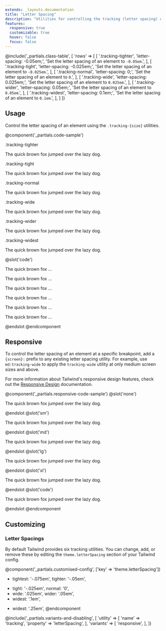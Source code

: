 ```yaml
---
extends: _layouts.documentation
title: "Letter Spacing"
description: "Utilities for controlling the tracking (letter spacing) of an element."
features:
  responsive: true
  customizable: true
  hover: false
  focus: false
---
```


@include('_partials.class-table', [
  'rows' => [
    [
      '.tracking-tighter',
      'letter-spacing: -0.05em;',
      'Set the letter spacing of an element to <code>-0.05em</code>.',
    ],
    [
      '.tracking-tight',
      'letter-spacing: -0.025em;',
      'Set the letter spacing of an element to <code>-0.025em</code>.',
    ],
    [
      '.tracking-normal',
      'letter-spacing: 0;',
      'Set the letter spacing of an element to <code>0</code>.',
    ],
    [
      '.tracking-wide',
      'letter-spacing: 0.025em;',
      'Set the letter spacing of an element to <code>0.025em</code>.',
    ],
    [
      '.tracking-wider',
      'letter-spacing: 0.05em;',
      'Set the letter spacing of an element to <code>0.05em</code>.',
    ],
    [
      '.tracking-widest',
      'letter-spacing: 0.1em;',
      'Set the letter spacing of an element to <code>0.1em</code>.',
    ],
  ]
])

## Usage

Control the letter spacing of an element using the `.tracking-{size}` utilities.

@component('_partials.code-sample')
<div class="mb-6">
  <p class="text-sm text-grey-600">.tracking-tighter</p>
  <p class="tracking-tighter text-lg text-grey-800">The quick brown fox jumped over the lazy dog.</p>
</div>
<div class="mb-6">
  <p class="text-sm text-grey-600">.tracking-tight</p>
  <p class="tracking-tight text-lg text-grey-800">The quick brown fox jumped over the lazy dog.</p>
</div>
<div class="mb-6">
  <p class="text-sm text-grey-600">.tracking-normal</p>
  <p class="tracking-normal text-lg text-grey-800">The quick brown fox jumped over the lazy dog.</p>
</div>
<div class="mb-6">
  <p class="text-sm text-grey-600">.tracking-wide</p>
  <p class="tracking-wide text-lg text-grey-800">The quick brown fox jumped over the lazy dog.</p>
</div>
<div class="mb-6">
  <p class="text-sm text-grey-600">.tracking-wider</p>
  <p class="tracking-wider text-lg text-grey-800">The quick brown fox jumped over the lazy dog.</p>
</div>
<div>
  <p class="text-sm text-grey-600">.tracking-widest</p>
  <p class="tracking-widest text-lg text-grey-800">The quick brown fox jumped over the lazy dog.</p>
</div>
@slot('code')
<p class="tracking-tighter ...">The quick brown fox ...</p>
<p class="tracking-tight ...">The quick brown fox ...</p>
<p class="tracking-normal ...">The quick brown fox ...</p>
<p class="tracking-wide ...">The quick brown fox ...</p>
<p class="tracking-wider ...">The quick brown fox ...</p>
<p class="tracking-widest ...">The quick brown fox ...</p>
@endslot
@endcomponent

## Responsive

To control the letter spacing of an element at a specific breakpoint, add a `{screen}:` prefix to any existing letter spacing utility. For example, use `md:tracking-wide` to apply the `tracking-wide` utility at only medium screen sizes and above.

For more information about Tailwind's responsive design features, check out the [Responsive Design](/docs/responsive-design) documentation.

@component('_partials.responsive-code-sample')
@slot('none')
<p class="tracking-tight text-lg text-grey-800">The quick brown fox jumped over the lazy dog.</p>
@endslot
@slot('sm')
<p class="tracking-normal text-lg text-grey-800">The quick brown fox jumped over the lazy dog.</p>
@endslot
@slot('md')
<p class="tracking-wide text-lg text-grey-800">The quick brown fox jumped over the lazy dog.</p>
@endslot
@slot('lg')
<p class="tracking-normal text-lg text-grey-800">The quick brown fox jumped over the lazy dog.</p>
@endslot
@slot('xl')
<p class="tracking-tight text-lg text-grey-800">The quick brown fox jumped over the lazy dog.</p>
@endslot
@slot('code')
<p class="none:tracking-tight sm:tracking-normal md:tracking-wide lg:tracking-normal xl:tracking-tight ...">The quick brown fox jumped over the lazy dog.</p>
@endslot
@endcomponent

## Customizing

### Letter Spacings

By default Tailwind provides six tracking utilities. You can change, add, or remove these by editing the `theme.letterSpacing` section of your Tailwind config.

@component('_partials.customised-config', ['key' => 'theme.letterSpacing'])
+ tightest: '-.075em',
  tighter: '-.05em',
- tight: '-.025em',
  normal: '0',
- wide: '.025em',
  wider: '.05em',
- widest: '.1em',
+ widest: '.25em',
@endcomponent

@include('_partials.variants-and-disabling', [
    'utility' => [
        'name' => 'tracking',
        'property' => 'letterSpacing',
    ],
    'variants' => [
        'responsive',
    ],
])
